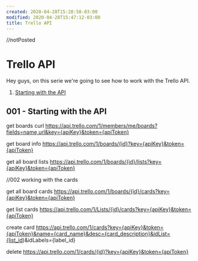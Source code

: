 ```yaml
---
created: 2020-04-28T15:28:58-03:00
modified: 2020-04-28T15:47:12-03:00
title: Trello API
---
```


//notPosted
# Trello API
 Hey guys, on this serie we're going to see how to work with the Trello API.

 1. [Starting with the API](#001---starting-with-the-api)
 
## 001 - Starting with the API
 
 get boards
 curl https://api.trello.com/1/members/me/boards?fields=name,url&key={apiKey}&token={apiToken}

 get board info
 https://api.trello.com/1/boards/{id}?key={apiKey}&token={apiToken}


 
 get all board lists
 https://api.trello.com/1/boards/{id}/lists?key={apiKey}&token={apiToken}


//002 working with the cards

get all board cards
 https://api.trello.com/1/boards/{id}/cards?key={apiKey}&token={apiToken}

 get list cards
 https://api.trello.com/1/Lists/{id}/cards?key={apiKey}&token={apiToken}

 create card
 https://api.trello.com/1/cards?key={apiKey}&token={apiToken}&name={card_name}&desc={card_description}&idList={list_id)&idLabels={label_id}

 delete
 https://api.trello.com/1/cards/{id}?key={apiKey}&token={apiToken}